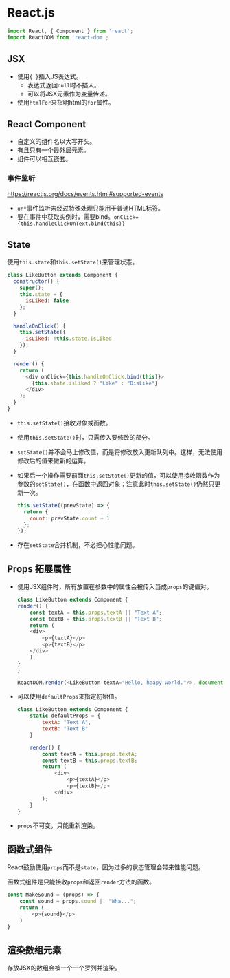 # React.js

```js
import React, { Component } from 'react';
import ReactDOM from 'react-dom';
```

## JSX

- 使用`{ }`插入JS表达式。
  - 表达式返回`null`时不插入。
  - 可以将JSX元素作为变量传递。
- 使用`htmlFor`来指明html的`for`属性。

## React Component

- 自定义的组件名以大写开头。
- 有且只有一个最外层元素。
- 组件可以相互嵌套。

### 事件监听

<https://reactjs.org/docs/events.html#supported-events>

- `on*`事件监听未经过特殊处理只能用于普通HTML标签。
- 要在事件中获取实例时，需要bind。`onClick={this.handleClickOnText.bind(this)}`

## State

使用`this.state`和`this.setState()`来管理状态。

```js
class LikeButton extends Component {
  constructor() {
    super();
    this.state = {
      isLiked: false
    };
  }

  handleOnClick() {
    this.setState({
      isLiked: !this.state.isLiked
    });
  }

  render() {
    return (
      <div onClick={this.handleOnClick.bind(this)}>
        {this.state.isLiked ? "Like" : "DisLike"}
      </div>
    );
  }
}
```

- `this.setState()`接收对象或函数。
- 使用`this.setState()`时，只需传入要修改的部分。
- `setState()`并不会马上修改值，而是将修改放入更新队列中。这样，无法使用修改后的值来做新的运算。
- 如果后一个操作需要前面`this.setState()`更新的值，可以使用接收函数作为参数的`setState()`，在函数中返回对象；注意此时`this.setState()`仍然只更新一次。

    ```js
    this.setState((prevState) => {
      return {
        count: prevState.count + 1
      };
    });
    ```

- 存在`setState`合并机制，不必担心性能问题。

## Props 拓展属性

- 使用JSX组件时，所有放置在参数中的属性会被传入当成`props`的键值对。

    ```js
    class LikeButton extends Component {
    render() {
        const textA = this.props.textA || "Text A";
        const textB = this.props.textB || "Text B";
        return (
        <div>
            <p>{textA}</p>
            <p>{textB}</p>
        </div>
        );
    }
    }

    ReactDOM.render(<LikeButton textA="Hello, haapy world."/>, document.getElementById("root"));
    ```

- 可以使用`defaultProps`来指定初始值。

    ```js
    class LikeButton extends Component {
        static defaultProps = {
            textA: "Text A",
            textB: "Text B"
        }

        render() {
            const textA = this.props.textA;
            const textB = this.props.textB;
            return (
                <div>
                    <p>{textA}</p>
                    <p>{textB}</p>
                </div>
            );
        }
    }
    ```

- `props`不可变，只能重新渲染。

## 函数式组件

React鼓励使用`props`而不是`state`，因为过多的状态管理会带来性能问题。

函数式组件是只能接收`props`和返回`render`方法的函数。

```js
const MakeSound = (props) => {
    const sound = props.sound || "Wha...";
    return (
        <p>{sound}</p>
    )
}
```

## 渲染数组元素

存放JSX的数组会被一个一个罗列并渲染。

